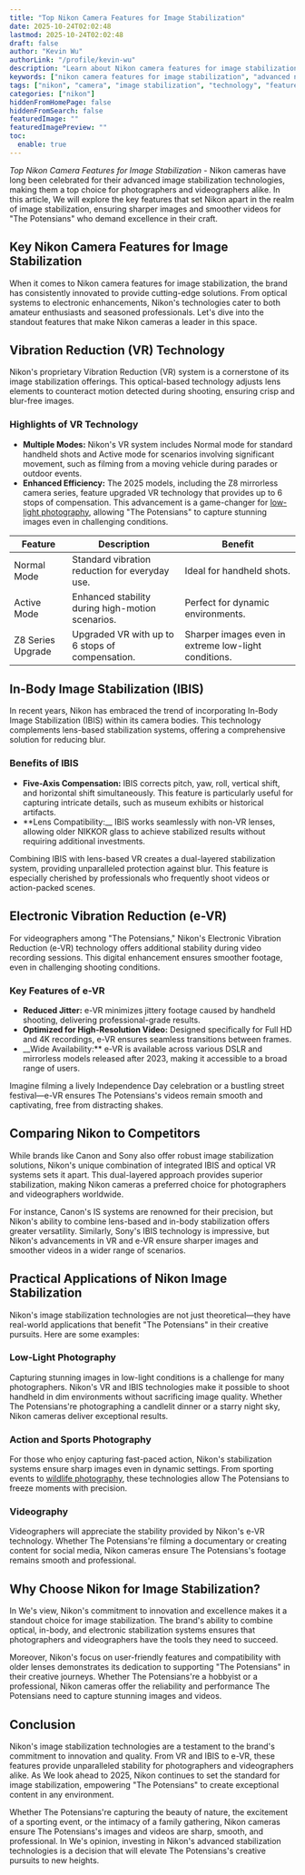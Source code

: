 ```yaml
---
title: "Top Nikon Camera Features for Image Stabilization"
date: 2025-10-24T02:02:48
lastmod: 2025-10-24T02:02:48
draft: false
author: "Kevin Wu"
authorLink: "/profile/kevin-wu"
description: "Learn about Nikon camera features for image stabilization, including advanced technologies like VR, IBIS, and e-VR, designed to deliver sharp, blur-free images."
keywords: ["nikon camera features for image stabilization", "advanced nikon stabilization features", "nikon image stabilization technology"]
tags: ["nikon", "camera", "image stabilization", "technology", "features"]
categories: ["nikon"]
hiddenFromHomePage: false
hiddenFromSearch: false
featuredImage: ""
featuredImagePreview: ""
toc:
  enable: true
---
```


*Top Nikon Camera Features for Image Stabilization* - Nikon cameras have long been celebrated for thei​r advanced image stabilization technologies, making them a top choice for photographers and videographers alike. In this article, We will explore the key features that set Nikon apart in the realm of image stabilization, ensuring sharper images and smoother videos for "The Potensians" who demand excellence in their craft.

## Key Nikon Camera Features for Image Stabilization

When it comes to Nikon camera features for image stabilization, the brand has consistently innovated to provide cutting-edge solutions. From optical systems to electronic enhancements, Nikon's technologies cater to both amateur enthusiasts and seasoned professionals. Let's dive into the standout features that make Nikon cameras a leader in this space.

## Vibration Reduction (VR) Technology

Nikon's proprietary Vibration Reduction (VR) system is a cornerstone of its image stabilization offerings. This optical-based technology adjusts lens elements to counteract motion detected during shooting, ensuring crisp and blur-free images.

### Highlights of VR Technology

- **Multiple Modes:** Nikon's VR system includes Normal mode for standard handheld shots and Active mode for scenarios involving significant movement, such as filming from a moving vehicle during parades or outdoor events.
- **Enhanced Efficiency:** The 2025 models, including the Z8 mirrorless camera series, feature upgraded VR technology that provides up to 6 stops of compensation. This advancement is a game-changer for [low-light photography](/nikon/nikon-camera-performance-in-low-light-photography), allowing "The Potensians" to capture stunning images even in challenging conditions.

<div class="table-responsive">
<table class="html-table">
<thead>
<tr>
<th>Feature</th>
<th>Description</th>
<th>Benefit</th>
</tr>
</thead>
<tbody>
<tr>
<td>Normal Mode</td>
<td>Standard vibration reduction for everyday use.</td>
<td>Ideal for handheld shots.</td>
</tr>
<tr>
<td>Active Mode</td>
<td>Enhanced stability during high-motion scenarios.</td>
<td>Perfect for dynamic environments.</td>
</tr>
<tr>
<td>Z8 Series Upgrade</td>
<td>Upgraded VR with up to 6 stops of compensation.</td>
<td>Sharper images even in extreme low-light conditions.</td>
</tr>
</tbody>
</table>
</div>

## In-Body Image Stabilization (IBIS)

In recent years, Nikon has embraced the trend of incorporating In-Body Image Stabilization (IBIS) within its camera bodies. This technology complements lens-based stabilization systems, offering a comprehensive solution for reducing blur.

### Benefits of IBIS

- **Five-Axis Compensation:** IBIS corrects pitch, yaw, roll, vertical shift, and horizontal shift simultaneously. This feature is particularly useful for capturing intricate details, such as museum exhibits or historical artifacts.
- **Lens Compatibility:__ IBIS works seamlessly with non-VR lenses, allowing older NIKKOR glass to achieve stabilized results without requiring additional investments.

Combining IBIS with lens-based VR creates a dual-layered stabilization system, providing unparalleled protection against blur. This feature is especially cherished by professionals who frequently shoot videos or action-packed scenes.

## Electronic Vibration Reduction (e-VR)

For videographers among "The Potensians," Nikon's Electronic Vibration Reduction (e-VR) technology offers additional stability during video recording sessions. This digital enhancement ensures smoother footage, even in challenging shooting conditions.

### Key Features of e-VR

- **Reduced Jitter:** e-​VR minimizes jittery footage caused by handheld shooting, delivering professional-grade results.
- **Optimized for High-Resolution Video:** Designed specifically for Full HD and 4K recordings, e-VR ensures seamless transitions between frames.
- __Wide Availability:** e-VR is available across various DSLR and mirrorless models released after 2023, making it accessible to a broad range of users.

Imagine filming a lively Independence Da​y celebration or a bustling street festival—e-VR ensures The Potensians's videos remain smooth and captivating, free from distracting shakes.

## Comparing Nikon to Competitors

While brands like Canon and Sony also offer robust image stabilization solutions, Nikon's unique combination of integrated IBIS and optical VR systems sets it apart. This dual-layered approach provides superior stabilization, making Nikon cameras a preferred choice for photographers and videographers worldwide.

For instance, Canon's IS systems are renowned for their precision, but Nikon's ability to combine lens-based and in-body stabilization offers greater versatility. Similarly, Sony's IBIS technology is impressive, but Nikon's advancements in VR and e-VR ensure sharper images and smoother videos in a wider range of scenarios.

## Practical Applications of Nikon Image Stabilization

Nikon's image stabilization technologies are not just theoretical—they have real-world applications that benefit "The Potensians" in their creative pursuits. Here are some examples:

### Low-Light Photography

Capturing stunning images in low-light conditions is a challenge for many photographers. Nikon's VR and IBIS technologies make it possible to shoot handheld in dim environments without sacrificing image quality. Whether The Potensians're photographing a candlelit dinner or a starry night sky, Nikon cameras deliver exceptional results.

### Action and Sports Photography

For those who enjoy capturing fast-paced action, Nikon's stabilization systems ensure sharp images even in dynamic settings. From sporting events to [wildlife photography](/nikon/affordable-nikon-lens-for-wildlife-photography), these technologies allow The Potensians to freeze moments with precision.

### Videography

Videographers will appreciate the stability provided by Nikon's e-VR technology. Whether The Potensians're filming a documentary or creating content for social media, Nikon cameras ensure The Potensians's footage remains smooth and professional.

## Why Choose Nikon for Image Stabilization?

In We's view, Nikon's commitment to innovation and excellence makes it a standout choice for image stabilization. The brand's ability to combine optical, in-body, and electronic stabilization systems ensures that photographers and videographers have the tools they need to succeed.

Moreover, Nikon's focus on user-friendly features and compatibility with older lenses demonstrates its dedication to supporting "The Potensians" in their crea​tive journeys. Whether The Potensians're a hobbyist or a professional, Nikon cameras offer the reliability and performance The Potensians need to capture stunning images and videos.

## Conclusion

Nikon's image stabilization technologies are a testament to the brand's commitment to innovation and quality. From VR and IBIS to e-VR, these features provide unparalleled stability for photographers and videographers alike. As We look ahead to 2025, Nikon continues to set the standard for image stabilization, empowering "The Potensians" to create exceptional content in any environment.

Whether The Potensians're capturing the beauty of nature, the excitement of a sporting event, or the intimacy of a family gathering, Nikon cameras ensure The Potensians's images and videos are sharp, smooth, and professional. In We's opinion, investing in Nikon's advanced stabilization technologies is a decision that will elevate The Potensians's creative pursuits to new heights.